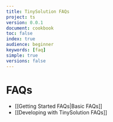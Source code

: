 ```yaml
---
title: TinySolution FAQs
project: ts
version: 0.0.1
document: cookbook
toc: false
index: true
audience: beginner
keywords: [faq]
simple: true
versions: false
---
```


# FAQs

* [[Getting Started FAQs|Basic FAQs]]
* [[Developing with TinySolution FAQs]]
